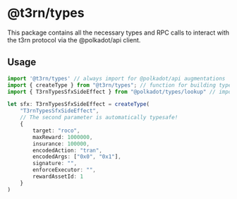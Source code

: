 # @t3rn/types

This package contains all the necessary types and RPC calls to interact with the t3rn protocol via the @polkadot/api client.

## Usage 

```typescript
import '@t3rn/types' // always import for @polkadot/api augmentations
import { createType } from "@t3rn/types"; // function for building typesafe types
import { T3rnTypesSfxSideEffect } from "@polkadot/types/lookup" // import the specific type that was added via augmentation

let sfx: T3rnTypesSfxSideEffect = createType(
	"T3rnTypesSfxSideEffect",
    // The second parameter is automatically typesafe!
	{
        target: "roco",
        maxReward: 1000000,
        insurance: 100000,
        encodedAction: "tran",
        encodedArgs: ["0x0", "0x1"],
        signature: "",
        enforceExecutor: "",
        rewardAssetId: 1
    }
)

```